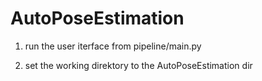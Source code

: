 # AutoPoseEstimation


1. run the user iterface from pipeline/main.py

2. set the working direktory to the AutoPoseEstimation dir
